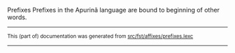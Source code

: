 Prefixes
Prefixes in the Apurinã language are bound to beginning of other words.

* * *

<small>This (part of) documentation was generated from [src/fst/affixes/prefixes.lexc](https://github.com/giellalt//blob/main/src/fst/affixes/prefixes.lexc)</small>

---

